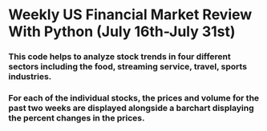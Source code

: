 # Weekly US Financial Market Review With Python (July 16th-July 31st)
### This code helps to analyze stock trends in four different sectors including the food, streaming service, travel, sports industries. 
### For each of the individual stocks, the prices and volume for the past two weeks are displayed alongside a barchart displaying the percent changes in the prices. 
